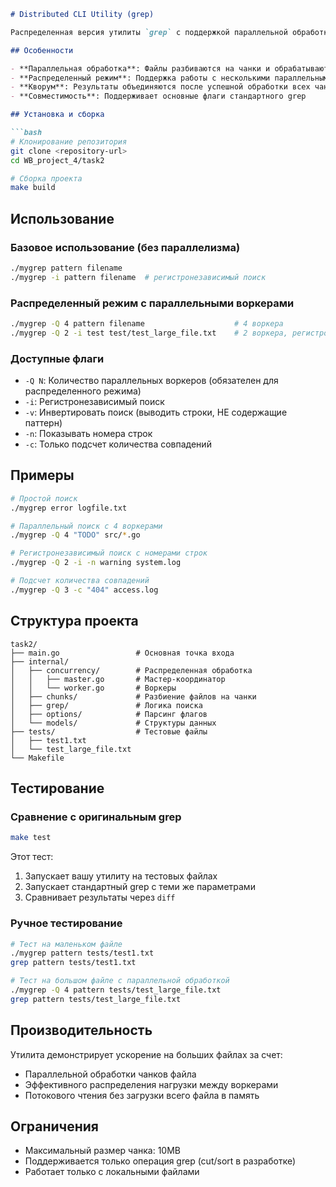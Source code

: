 ```markdown
# Distributed CLI Utility (grep)

Распределенная версия утилиты `grep` с поддержкой параллельной обработки файлов с использованием горутин и каналов.

## Особенности

- **Параллельная обработка**: Файлы разбиваются на чанки и обрабатываются несколькими воркерами одновременно
- **Распределенный режим**: Поддержка работы с несколькими параллельными обработчиками (`-Q` флаг)
- **Кворум**: Результаты объединяются после успешной обработки всех чанков
- **Совместимость**: Поддерживает основные флаги стандартного grep

## Установка и сборка

```bash
# Клонирование репозитория
git clone <repository-url>
cd WB_project_4/task2

# Сборка проекта
make build
```

## Использование

### Базовое использование (без параллелизма)
```bash
./mygrep pattern filename
./mygrep -i pattern filename  # регистронезависимый поиск
```

### Распределенный режим с параллельными воркерами
```bash
./mygrep -Q 4 pattern filename                    # 4 воркера
./mygrep -Q 2 -i test test/test_large_file.txt    # 2 воркера, регистронезависимо
```

### Доступные флаги
- `-Q N`: Количество параллельных воркеров (обязателен для распределенного режима)
- `-i`: Регистронезависимый поиск
- `-v`: Инвертировать поиск (выводить строки, НЕ содержащие паттерн)
- `-n`: Показывать номера строк
- `-c`: Только подсчет количества совпадений

## Примеры

```bash
# Простой поиск
./mygrep error logfile.txt

# Параллельный поиск с 4 воркерами
./mygrep -Q 4 "TODO" src/*.go

# Регистронезависимый поиск с номерами строк
./mygrep -Q 2 -i -n warning system.log

# Подсчет количества совпадений
./mygrep -Q 3 -c "404" access.log
```

## Структура проекта

```
task2/
├── main.go                 # Основная точка входа
├── internal/
│   ├── concurrency/        # Распределенная обработка
│   │   ├── master.go       # Мастер-координатор
│   │   └── worker.go       # Воркеры
│   ├── chunks/             # Разбиение файлов на чанки
│   ├── grep/               # Логика поиска
│   ├── options/            # Парсинг флагов
│   └── models/             # Структуры данных
├── tests/                  # Тестовые файлы
│   ├── test1.txt
│   └── test_large_file.txt
└── Makefile
```

## Тестирование

### Сравнение с оригинальным grep
```bash
make test
```

Этот тест:
1. Запускает вашу утилиту на тестовых файлах
2. Запускает стандартный grep с теми же параметрами
3. Сравнивает результаты через `diff`

### Ручное тестирование
```bash
# Тест на маленьком файле
./mygrep pattern tests/test1.txt
grep pattern tests/test1.txt

# Тест на большом файле с параллельной обработкой
./mygrep -Q 4 pattern tests/test_large_file.txt
grep pattern tests/test_large_file.txt
```

## Производительность

Утилита демонстрирует ускорение на больших файлах за счет:
- Параллельной обработки чанков файла
- Эффективного распределения нагрузки между воркерами
- Потокового чтения без загрузки всего файла в память

## Ограничения

- Максимальный размер чанка: 10MB
- Поддерживается только операция grep (cut/sort в разработке)
- Работает только с локальными файлами
